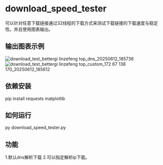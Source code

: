 # download_speed_tester
可以针对任意下载链接通过32线程的下载方式来测试下载链接的下载速度与稳定性。并且使用图表输出。

## 输出图表示例
![download_test_bettergi linzefeng top_dns_20250612_185736](https://github.com/user-attachments/assets/7dd56073-40ae-4c4a-ae0d-d76ad36d16d4)
![download_test_bettergi linzefeng top_custom_172 67 138 170_20250612_185612](https://github.com/user-attachments/assets/cc110faf-0d9f-43d8-80c2-4a05c422af62)


## 依赖安装
pip install requests matplotlib

## 如何运行

py download_speed_tester.py

## 功能

1.默认dns解析下载
2.可以指定解析ip下载。
